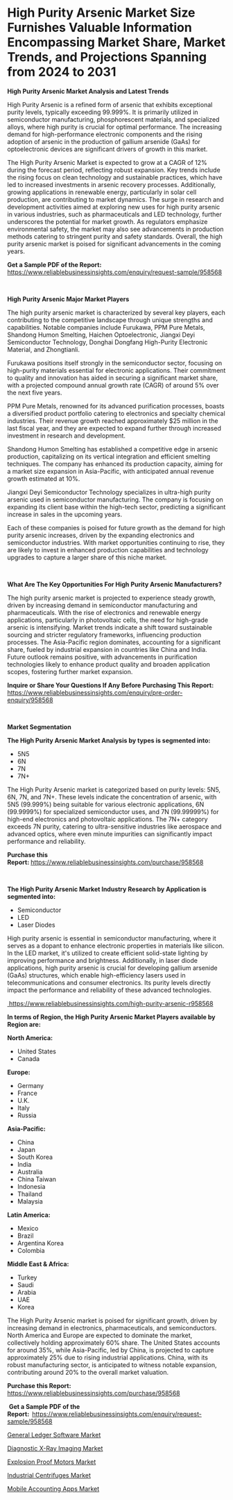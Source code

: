 <p><h1>High Purity Arsenic Market Size Furnishes Valuable Information Encompassing Market Share, Market Trends, and Projections Spanning from 2024 to 2031</h1></p><p><strong>High Purity Arsenic Market Analysis and Latest Trends</strong></p>
<p><p>High Purity Arsenic is a refined form of arsenic that exhibits exceptional purity levels, typically exceeding 99.999%. It is primarily utilized in semiconductor manufacturing, phosphorescent materials, and specialized alloys, where high purity is crucial for optimal performance. The increasing demand for high-performance electronic components and the rising adoption of arsenic in the production of gallium arsenide (GaAs) for optoelectronic devices are significant drivers of growth in this market.</p><p>The High Purity Arsenic Market is expected to grow at a CAGR of 12% during the forecast period, reflecting robust expansion. Key trends include the rising focus on clean technology and sustainable practices, which have led to increased investments in arsenic recovery processes. Additionally, growing applications in renewable energy, particularly in solar cell production, are contributing to market dynamics. The surge in research and development activities aimed at exploring new uses for high purity arsenic in various industries, such as pharmaceuticals and LED technology, further underscores the potential for market growth. As regulators emphasize environmental safety, the market may also see advancements in production methods catering to stringent purity and safety standards. Overall, the high purity arsenic market is poised for significant advancements in the coming years.</p></p>
<p><strong>Get a Sample PDF of the Report:&nbsp;</strong> <a href="https://www.reliablebusinessinsights.com/enquiry/request-sample/958568?utm_campaign=1119&utm_medium=2&utm_source=Github&utm_content=ia&utm_term=16112024&utm_id=high-purity-arsenic">https://www.reliablebusinessinsights.com/enquiry/request-sample/958568</a></p>
<p>&nbsp;</p>
<p><strong>High Purity Arsenic Major Market Players</strong></p>
<p><p>The high purity arsenic market is characterized by several key players, each contributing to the competitive landscape through unique strengths and capabilities. Notable companies include Furukawa, PPM Pure Metals, Shandong Humon Smelting, Haichen Optoelectronic, Jiangxi Deyi Semiconductor Technology, Donghai Dongfang High-Purity Electronic Material, and Zhongtianli.</p><p>Furukawa positions itself strongly in the semiconductor sector, focusing on high-purity materials essential for electronic applications. Their commitment to quality and innovation has aided in securing a significant market share, with a projected compound annual growth rate (CAGR) of around 5% over the next five years.</p><p>PPM Pure Metals, renowned for its advanced purification processes, boasts a diversified product portfolio catering to electronics and specialty chemical industries. Their revenue growth reached approximately $25 million in the last fiscal year, and they are expected to expand further through increased investment in research and development.</p><p>Shandong Humon Smelting has established a competitive edge in arsenic production, capitalizing on its vertical integration and efficient smelting techniques. The company has enhanced its production capacity, aiming for a market size expansion in Asia-Pacific, with anticipated annual revenue growth estimated at 10%.</p><p>Jiangxi Deyi Semiconductor Technology specializes in ultra-high purity arsenic used in semiconductor manufacturing. The company is focusing on expanding its client base within the high-tech sector, predicting a significant increase in sales in the upcoming years.</p><p>Each of these companies is poised for future growth as the demand for high purity arsenic increases, driven by the expanding electronics and semiconductor industries. With market opportunities continuing to rise, they are likely to invest in enhanced production capabilities and technology upgrades to capture a larger share of this niche market.</p></p>
<p>&nbsp;</p>
<p><strong>What Are The Key Opportunities For High Purity Arsenic Manufacturers?</strong></p>
<p><p>The high purity arsenic market is projected to experience steady growth, driven by increasing demand in semiconductor manufacturing and pharmaceuticals. With the rise of electronics and renewable energy applications, particularly in photovoltaic cells, the need for high-grade arsenic is intensifying. Market trends indicate a shift toward sustainable sourcing and stricter regulatory frameworks, influencing production processes. The Asia-Pacific region dominates, accounting for a significant share, fueled by industrial expansion in countries like China and India. Future outlook remains positive, with advancements in purification technologies likely to enhance product quality and broaden application scopes, fostering further market expansion.</p></p>
<p><strong>Inquire or Share Your Questions If Any Before Purchasing This Report:</strong> <a href="https://www.reliablebusinessinsights.com/enquiry/pre-order-enquiry/958568?utm_campaign=1119&utm_medium=2&utm_source=Github&utm_content=ia&utm_term=16112024&utm_id=high-purity-arsenic">https://www.reliablebusinessinsights.com/enquiry/pre-order-enquiry/958568</a></p>
<p>&nbsp;</p>
<p><strong>Market Segmentation</strong></p>
<p><strong>The High Purity Arsenic Market Analysis by types is segmented into:</strong></p>
<p><ul><li>5N5</li><li>6N</li><li>7N</li><li>7N+</li></ul></p>
<p><p>The High Purity Arsenic market is categorized based on purity levels: 5N5, 6N, 7N, and 7N+. These levels indicate the concentration of arsenic, with 5N5 (99.999%) being suitable for various electronic applications, 6N (99.9999%) for specialized semiconductor uses, and 7N (99.99999%) for high-end electronics and photovoltaic applications. The 7N+ category exceeds 7N purity, catering to ultra-sensitive industries like aerospace and advanced optics, where even minute impurities can significantly impact performance and reliability.</p></p>
<p><strong>Purchase this Report:&nbsp;</strong><a href="https://www.reliablebusinessinsights.com/purchase/958568?utm_campaign=1119&utm_medium=2&utm_source=Github&utm_content=ia&utm_term=16112024&utm_id=high-purity-arsenic">https://www.reliablebusinessinsights.com/purchase/958568</a></p>
<p>&nbsp;</p>
<p><strong>The High Purity Arsenic Market Industry Research by Application is segmented into:</strong></p>
<p><ul><li>Semiconductor</li><li>LED</li><li>Laser Diodes</li></ul></p>
<p><p>High purity arsenic is essential in semiconductor manufacturing, where it serves as a dopant to enhance electronic properties in materials like silicon. In the LED market, it's utilized to create efficient solid-state lighting by improving performance and brightness. Additionally, in laser diode applications, high purity arsenic is crucial for developing gallium arsenide (GaAs) structures, which enable high-efficiency lasers used in telecommunications and consumer electronics. Its purity levels directly impact the performance and reliability of these advanced technologies.</p></p>
<p><a href="https://www.reliablebusinessinsights.com/high-purity-arsenic-r958568?utm_campaign=1119&utm_medium=2&utm_source=Github&utm_content=ia&utm_term=16112024&utm_id=high-purity-arsenic">&nbsp;https://www.reliablebusinessinsights.com/high-purity-arsenic-r958568</a></p>
<p><strong>In terms of Region, the High Purity Arsenic Market Players available by Region are:</strong></p>
<p>
    <p> <strong> North America: </strong>
        <ul>
            <li>United States</li>
            <li>Canada</li>
        </ul>
        </p> 
    <p> <strong> Europe: </strong>
        <ul>
            <li>Germany</li>
            <li>France</li>
            <li>U.K.</li>
            <li>Italy</li>
            <li>Russia</li>
        </ul>
        </p> 
    <p> <strong> Asia-Pacific: </strong>
        <ul>
            <li>China</li>
            <li>Japan</li>
            <li>South Korea</li>
            <li>India</li>
            <li>Australia</li>
            <li>China Taiwan</li>
            <li>Indonesia</li>
            <li>Thailand</li>
            <li>Malaysia</li>
        </ul>
        </p> 
    <p> <strong> Latin America: </strong>
        <ul>
            <li>Mexico</li>
            <li>Brazil</li>
            <li>Argentina Korea</li>
            <li>Colombia</li>
        </ul>
        </p> 
    <p> <strong> Middle East & Africa: </strong>
        <ul>
            <li>Turkey</li>
            <li>Saudi</li>
            <li>Arabia</li>
            <li>UAE</li>
            <li>Korea</li>
        </ul>
    </p>
    </p>
<p><p>The High Purity Arsenic market is poised for significant growth, driven by increasing demand in electronics, pharmaceuticals, and semiconductors. North America and Europe are expected to dominate the market, collectively holding approximately 60% share. The United States accounts for around 35%, while Asia-Pacific, led by China, is projected to capture approximately 25% due to rising industrial applications. China, with its robust manufacturing sector, is anticipated to witness notable expansion, contributing around 20% to the overall market valuation.</p></p>
<p><strong>Purchase this Report: </strong><a href="https://www.reliablebusinessinsights.com/purchase/958568?utm_campaign=1119&utm_medium=2&utm_source=Github&utm_content=ia&utm_term=16112024&utm_id=high-purity-arsenic">https://www.reliablebusinessinsights.com/purchase/958568</a></p>
<p>&nbsp;<strong>Get a Sample PDF of the Report:&nbsp;&nbsp;</strong><a href="https://www.reliablebusinessinsights.com/enquiry/request-sample/958568?utm_campaign=1119&utm_medium=2&utm_source=Github&utm_content=ia&utm_term=16112024&utm_id=high-purity-arsenic">https://www.reliablebusinessinsights.com/enquiry/request-sample/958568</a></p>
<p><strong></strong></p>
<p><p><a href="https://issuu.com/reportprime-2/docs/general-ledger-software-market-size_c508bf77244812?utm_campaign=1119&utm_medium=2&utm_source=Github&utm_content=ia&utm_term=16112024&utm_id=high-purity-arsenic">General Ledger Software Market</a></p><p><a href="https://github.com/JakirUddin651/Market-Research-Report-List-1/blob/main/diagnostic-x-ray-imaging-market.md?utm_campaign=1119&utm_medium=2&utm_source=Github&utm_content=ia&utm_term=16112024&utm_id=high-purity-arsenic">Diagnostic X-Ray Imaging Market</a></p><p><a href="https://www.linkedin.com/pulse/global-explosion-proof-motors-72-cagr-forecast-2024-2031-sxyhf?utm_campaign=1119&utm_medium=2&utm_source=Github&utm_content=ia&utm_term=16112024&utm_id=high-purity-arsenic">Explosion Proof Motors Market</a></p><p><a href="https://www.linkedin.com/pulse/emerging-industrial-centrifuges-market-opportunities-analysis-zzutf?utm_campaign=1119&utm_medium=2&utm_source=Github&utm_content=ia&utm_term=16112024&utm_id=high-purity-arsenic">Industrial Centrifuges Market</a></p><p><a href="https://issuu.com/reportprime-2/docs/mobile-accounting-apps-market-size-_faae14d16c9910?utm_campaign=1119&utm_medium=2&utm_source=Github&utm_content=ia&utm_term=16112024&utm_id=high-purity-arsenic">Mobile Accounting Apps Market</a></p></p>